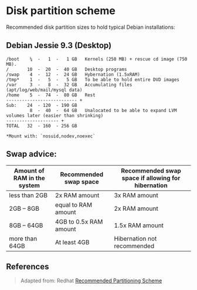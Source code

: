# Disk partition scheme

Recommended disk partition sizes to hold typical Debian installations:


## Debian Jessie 9.3 (Desktop)

```
/boot    ¼  -   1  -   1 GB   Kernels (250 MB) + rescue cd image (750 MB).
/       10  -  20  -  40 GB   Desktop programs
/swap    4  -  12  -  24 GB   Hybernation (1.5xRAM)
/tmp*    1  -   5  -   5 GB   To be able to hold entire DVD images
/var     3  -   8  -  32 GB   Accumulating files (apt/log/web/mail/mysql data)
/home    5  -  74  -  80 GB   Rest
--------------------------- +
Sub:    24  - 120  - 190 GB
         8  -  40  -  64 GB   Unalocated to be able to expand LVM volumes later (easier than shrinking)
-------------------- +
TOTAL   32  - 160  - 256 GB
```

```
*Mount with: `nosuid,nodev,noexec`
```

## Swap advice:
|Amount of RAM in the system|Recommended swap space|Recommended swap space if allowing for hibernation|
|---|---|---|
|less than 2GB|2x RAM amount|3x RAM amount|
|2GB – 8GB|equal to RAM amount|2x RAM amount|
|8GB – 64GB|4GB to 0.5x RAM amount|1.5x RAM amount|
|more than 64GB|At least 4GB|Hibernation not recommended|

## References

> Adapted from: Redhat
> [Recommended Partitioning Scheme][1]


<!-- REFERENCES -->

[1]:https://access.redhat.com/documentation/en-us/red_hat_enterprise_linux/7/html/installation_guide/sect-disk-partitioning-setup-x86#sect-custom-partitioning-x86
